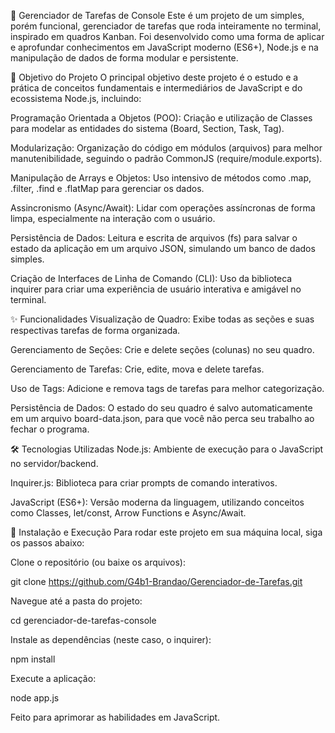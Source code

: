 📝 Gerenciador de Tarefas de Console
Este é um projeto de um simples, porém funcional, gerenciador de tarefas que roda inteiramente no terminal, inspirado em quadros Kanban. Foi desenvolvido como uma forma de aplicar e aprofundar conhecimentos em JavaScript moderno (ES6+), Node.js e na manipulação de dados de forma modular e persistente.

🎯 Objetivo do Projeto
O principal objetivo deste projeto é o estudo e a prática de conceitos fundamentais e intermediários de JavaScript e do ecossistema Node.js, incluindo:

Programação Orientada a Objetos (POO): Criação e utilização de Classes para modelar as entidades do sistema (Board, Section, Task, Tag).

Modularização: Organização do código em módulos (arquivos) para melhor manutenibilidade, seguindo o padrão CommonJS (require/module.exports).

Manipulação de Arrays e Objetos: Uso intensivo de métodos como .map, .filter, .find e .flatMap para gerenciar os dados.

Assincronismo (Async/Await): Lidar com operações assíncronas de forma limpa, especialmente na interação com o usuário.

Persistência de Dados: Leitura e escrita de arquivos (fs) para salvar o estado da aplicação em um arquivo JSON, simulando um banco de dados simples.

Criação de Interfaces de Linha de Comando (CLI): Uso da biblioteca inquirer para criar uma experiência de usuário interativa e amigável no terminal.

✨ Funcionalidades
Visualização de Quadro: Exibe todas as seções e suas respectivas tarefas de forma organizada.

Gerenciamento de Seções: Crie e delete seções (colunas) no seu quadro.

Gerenciamento de Tarefas: Crie, edite, mova e delete tarefas.

Uso de Tags: Adicione e remova tags de tarefas para melhor categorização.

Persistência de Dados: O estado do seu quadro é salvo automaticamente em um arquivo board-data.json, para que você não perca seu trabalho ao fechar o programa.

🛠️ Tecnologias Utilizadas
Node.js: Ambiente de execução para o JavaScript no servidor/backend.

Inquirer.js: Biblioteca para criar prompts de comando interativos.

JavaScript (ES6+): Versão moderna da linguagem, utilizando conceitos como Classes, let/const, Arrow Functions e Async/Await.

🚀 Instalação e Execução
Para rodar este projeto em sua máquina local, siga os passos abaixo:

Clone o repositório (ou baixe os arquivos):

git clone https://github.com/G4b1-Brandao/Gerenciador-de-Tarefas.git

Navegue até a pasta do projeto:

cd gerenciador-de-tarefas-console

Instale as dependências (neste caso, o inquirer):

npm install

Execute a aplicação:

node app.js


Feito para aprimorar as habilidades em JavaScript.